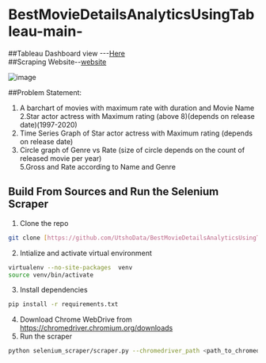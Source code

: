 # BestMovieDetailsAnalyticsUsingTableau-main-

##Tableau Dashboard view ---[Here](https://public.tableau.com/app/profile/md.kawser.islam/viz/BestMovieDetails/Dashboard1?publish=yes)<br/>
##Scraping Website--[website](https://www.imdb.com/list/ls000634294/?sort=list_order,asc&st_dt=&mode=detail&page=1)<br/>

![image](https://github.com/UtshoData/BestMovieDetailsAnalyticsUsingTableau/assets/157609050/6f7c71ea-3058-4e32-b86d-d50e013c7106)

##Problem Statement:

1. A barchart of movies with maximum rate with duration and Movie Name <br>
2.Star actor actress with Maximum rating (above 8)(depends on release date)(1997-2020)<br>
3. Time Series Graph of Star actor actress with Maximum rating (depends on release date)<br>
4. Circle graph of  Genre vs Rate (size of circle depends on the count of released movie per year)<br>
5.Gross and Rate according to Name and Genre<br>

## Build From Sources and Run the Selenium Scraper
1. Clone the repo
```bash
git clone [https://github.com/UtshoData/BestMovieDetailsAnalyticsUsingTableau-main-.git]
```
2. Intialize and activate virtual environment
```bash
virtualenv --no-site-packages  venv
source venv/bin/activate
```
3. Install dependencies
```bash
pip install -r requirements.txt
```
4. Download Chrome WebDrive from https://chromedriver.chromium.org/downloads 
5. Run the scraper
```bash
python selenium_scraper/scraper.py --chromedriver_path <path_to_chromedriver>
```

